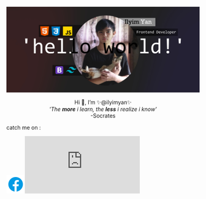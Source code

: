 ![plot](./img/jumbotron.jpg)
<p align="center">
Hi 👋, I’m ✨@ilyimyan✨<br>
 <i>'The <b>more</b> i learn, the <b>less</b> i realize i know'</i><br>
-Socrates
<br>
 <p>catch me on :</p>

 ![plot](./img/facebook.png)![a link](https://web.facebook.com/profile.php?id=100028377257427)
